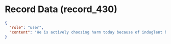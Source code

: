 # Record Data (record_430)

```json
{
  "role": "user",
  "content": "He is actively choosing harm today because of induglent behavior or from ingrained behaviors? "
}
```
